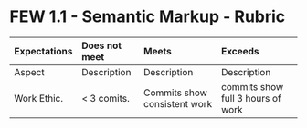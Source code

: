 # FEW 1.1 - Semantic Markup - Rubric 

| Expectations | Does not meet | Meets                       | Exceeds                           |
|:-------------|:--------------|:----------------------------|:----------------------------------|
| Aspect       | Description   | Description                 | Description                       |
| Work Ethic.  | < 3 comits.   | Commits show consistent work| commits show full 3 hours of work |

